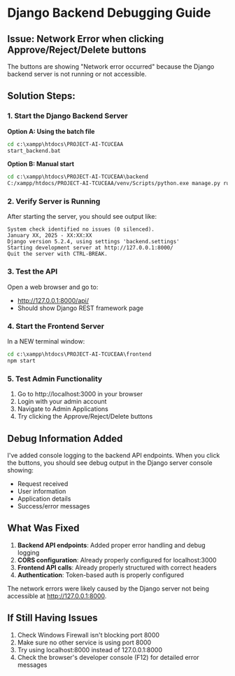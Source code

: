 # Django Backend Debugging Guide

## Issue: Network Error when clicking Approve/Reject/Delete buttons

The buttons are showing "Network error occurred" because the Django backend server is not running or not accessible.

## Solution Steps:

### 1. Start the Django Backend Server

**Option A: Using the batch file**
```cmd
cd c:\xampp\htdocs\PROJECT-AI-TCUCEAA
start_backend.bat
```

**Option B: Manual start**
```cmd
cd c:\xampp\htdocs\PROJECT-AI-TCUCEAA\backend
C:/xampp/htdocs/PROJECT-AI-TCUCEAA/venv/Scripts/python.exe manage.py runserver 127.0.0.1:8000
```

### 2. Verify Server is Running

After starting the server, you should see output like:
```
System check identified no issues (0 silenced).
January XX, 2025 - XX:XX:XX
Django version 5.2.4, using settings 'backend.settings'
Starting development server at http://127.0.0.1:8000/
Quit the server with CTRL-BREAK.
```

### 3. Test the API

Open a web browser and go to:
- http://127.0.0.1:8000/api/
- Should show Django REST framework page

### 4. Start the Frontend Server

In a NEW terminal window:
```cmd
cd c:\xampp\htdocs\PROJECT-AI-TCUCEAA\frontend
npm start
```

### 5. Test Admin Functionality

1. Go to http://localhost:3000 in your browser
2. Login with your admin account
3. Navigate to Admin Applications
4. Try clicking the Approve/Reject/Delete buttons

## Debug Information Added

I've added console logging to the backend API endpoints. When you click the buttons, you should see debug output in the Django server console showing:
- Request received
- User information
- Application details
- Success/error messages

## What Was Fixed

1. **Backend API endpoints**: Added proper error handling and debug logging
2. **CORS configuration**: Already properly configured for localhost:3000
3. **Frontend API calls**: Already properly structured with correct headers
4. **Authentication**: Token-based auth is properly configured

The network errors were likely caused by the Django server not being accessible at http://127.0.0.1:8000.

## If Still Having Issues

1. Check Windows Firewall isn't blocking port 8000
2. Make sure no other service is using port 8000
3. Try using localhost:8000 instead of 127.0.0.1:8000
4. Check the browser's developer console (F12) for detailed error messages
